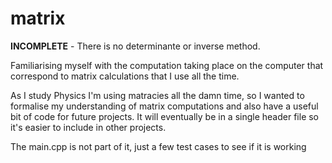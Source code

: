 # matrix
**INCOMPLETE** - There is no determinante or inverse method.

Familiarising myself with the computation taking place on the computer that correspond to matrix calculations that I use all the time.

As I study Physics I'm using matracies all the damn time, so I wanted to formalise my understanding of matrix computations and also have a useful bit of code for future projects.
It will eventually be in a single header file so it's easier to include in other projects.

The main.cpp is not part of it, just a few test cases to see if it is working
